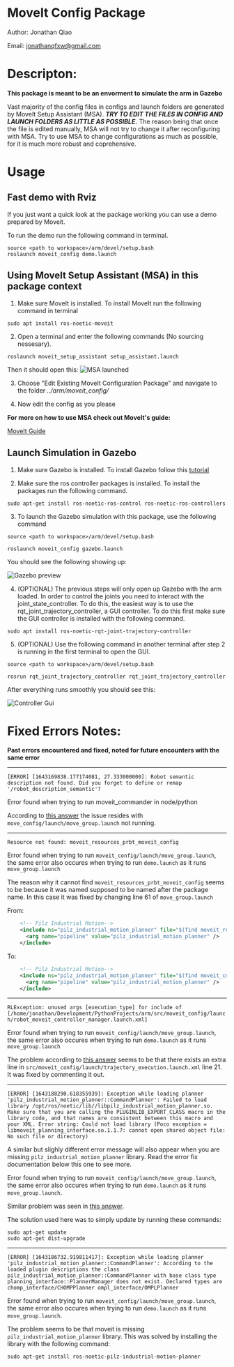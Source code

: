 # MoveIt Config Package

Author: Jonathan Qiao

Email: jonathanqfxw@gmail.com

# Descripton:

**This package is meant to be an envorment to simulate the arm in Gazebo**

Vast majority of the config files in configs and launch folders are generated by MoveIt Setup Assistant (MSA). ***TRY TO EDIT THE FILES IN CONFIG AND LAUNCH FOLDERS AS LITTLE AS POSSIBLE.*** The reason being that once the file is edited manually, MSA will not try to change it after reconfiguring with MSA. Try to use MSA to change configurations as much as possible, for it is much more robust and coprehensive.

# Usage

## Fast demo with Rviz

If you just want a quick look at the package working you can use a demo prepared by Moveit.

To run the demo run the following command in terminal.
```shell
source <path to workspace>/arm/devel/setup.bash
roslaunch moveit_config demo.launch
```

## Using MoveIt Setup Assistant (MSA) in this package context

1. Make sure MoveIt is installed. To install MoveIt run the following command in terminal

```shell
sudo apt install ros-noetic-moveit
```

2. Open a terminal and enter the following commands (No sourcing nessesary).

```shell
roslaunch moveit_setup_assistant setup_assistant.launch
```

Then it should open this:
![MSA launched](./MoveIt_setup_assistant_launch.png)

3. Choose "Edit Existing MoveIt Configuration Package" and navigate to the folder *../arm/moveit_config/*

4. Now edit the config as you please


**For more on how to use MSA check out MoveIt's guide:**

[MoveIt Guide](https://ros-planning.github.io/moveit_tutorials/doc/setup_assistant/setup_assistant_tutorial.html)


## Launch Simulation in Gazebo

1. Make sure Gazebo is installed. To install Gazebo follow this [tutorial](https://gazebosim.org/tutorials?tut=ros_installing&cat=connect_ros)

2. Make sure the ros controller packages is installed. To install the packages run the following command.

```shell
sudo apt-get install ros-noetic-ros-control ros-noetic-ros-controllers
```

3. To launch the Gazebo simulation with this package, use the following command

```shell
source <path to workspace>/arm/devel/setup.bash

roslaunch moveit_config gazebo.launch
```

You should see the following showing up:

![Gazebo preview](Gazebo_preview.png)


4. (OPTIONAL) The previous steps will only open up Gazebo with the arm loaded. In order to control the joints you need to interact with the joint_state_controller. To do this, the easiest way is to use the rqt_joint_trajectory_controller, a GUI controller. To do this first make sure the GUI controller is installed with the following command.

```shell
sudo apt install ros-noetic-rqt-joint-trajectory-controller
```
5. (OPTIONAL) Use the following command in another terminal after step 2 is running in the first terminal to open the GUI.

```shell
source <path to workspace>/arm/devel/setup.bash

rosrun rqt_joint_trajectory_controller rqt_joint_trajectory_controller
```

After everything runs smoothly you should see this:

![Controller Gui](./Controller_gui_preview.png)


# Fixed Errors Notes:
**Past errors encountered and fixed, noted for future encounters with the same error** 

---
```[ERROR] [1643169838.177174081, 27.333000000]: Robot semantic description not found. Did you forget to define or remap '/robot_description_semantic'?```

Error found when trying to run moveit_commander in node/python

According to [this answer](https://answers.ros.org/question/258298/robot-semantic-description-not-found/) the issue resides with ``move_config/launch/move_group.launch`` not running.

---
```Resource not found: moveit_resources_prbt_moveit_config```

Error found when trying to run ``moveit_config/launch/move_group.launch``, the same error also occures when trying to run ``demo.launch`` as it runs ``move_group.launch``

The reason why it cannot find ``moveit_resources_prbt_moveit_config`` seems to be because it was named supposed to be named after the package name. In this case it was fixed by changing line 61 of ``move_group.launch``

From:
```xml
    <!-- Pilz Industrial Motion-->
    <include ns="pilz_industrial_motion_planner" file="$(find moveit_resources_prbt_moveit_config)/launch/planning_pipeline.launch.xml">
      <arg name="pipeline" value="pilz_industrial_motion_planner" />
    </include>
```

To:
```xml
    <!-- Pilz Industrial Motion-->
    <include ns="pilz_industrial_motion_planner" file="$(find moveit_config)/launch/planning_pipeline.launch.xml">
      <arg name="pipeline" value="pilz_industrial_motion_planner" />
    </include>
```

---
```RLException: unused args [execution_type] for include of [/home/jonathan/Development/PythonProjects/arm/src/moveit_config/launch/robot_moveit_controller_manager.launch.xml]```

Error found when trying to run ``moveit_config/launch/move_group.launch``, the same error also occures when trying to run ``demo.launch`` as it runs ``move_group.launch``

The problem according to [this answer](https://answers.ros.org/question/378891/cannot-connect-moveit-with-gazebo/) seems to be that there exists an extra line in ``src/moveit_config/launch/trajectory_execution.launch.xml`` line 21. It was fixed by commenting it out.

---
```[ERROR] [1643188290.618355939]: Exception while loading planner 'pilz_industrial_motion_planner::CommandPlanner': Failed to load library /opt/ros/noetic/lib//libpilz_industrial_motion_planner.so. Make sure that you are calling the PLUGINLIB_EXPORT_CLASS macro in the library code, and that names are consistent between this macro and your XML. Error string: Could not load library (Poco exception = libmoveit_planning_interface.so.1.1.7: cannot open shared object file: No such file or directory)```

A similar but slighly different error message will also appear when you are missing ``pilz_industrial_motion_planner`` library. Read the error fix documentation below this one to see more.

Error found when trying to run ``moveit_config/launch/move_group.launch``, the same error also occures when trying to run ``demo.launch`` as it runs ``move_group.launch``.

Similar problem was seen in [this answer](https://answers.ros.org/question/194341/rviz-motion_planning-error-failed-to-load-library/). 

The solution used here was to simply update by running these commands:
```shell
sudo apt-get update
sudo apt-get dist-upgrade
```

---
```[ERROR] [1643186732.919811417]: Exception while loading planner 'pilz_industrial_motion_planner::CommandPlanner': According to the loaded plugin descriptions the class pilz_industrial_motion_planner::CommandPlanner with base class type planning_interface::PlannerManager does not exist. Declared types are  chomp_interface/CHOMPPlanner ompl_interface/OMPLPlanner```

Error found when trying to run ``moveit_config/launch/move_group.launch``, the same error also occures when trying to run ``demo.launch`` as it runs ``move_group.launch``.

The problem seems to be that moveit is missing ``pilz_industrial_motion_planner`` library. This was solved by installing the library with the following command:
```shell
sudo apt-get install ros-noetic-pilz-industrial-motion-planner
```


